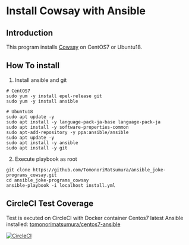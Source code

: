 # Install Cowsay with Ansible

## Introduction

This program installs [Cowsay](https://github.com/tnalpgge/rank-amateur-cowsay) on CentOS7 or Ubuntu18.

## How To install

1. Install ansible and git

```
# CentOS7
sudo yum -y install epel-release git
sudo yum -y install ansible

# Ubuntu18
sudo apt update -y
sudo apt install -y language-pack-ja-base language-pack-ja
sudo apt install -y software-properties-common
sudo apt-add-repository -y ppa:ansible/ansible
sudo apt update -y
sudo apt install -y ansible
sudo apt install -y git
```

2. Execute playbook as root

```
git clone https://github.com/TomonoriMatsumura/ansible_joke-programs_cowsay.git
cd ansible_joke-programs_cowsay
ansible-playbook -i localhost install.yml
```

## CircleCI Test Coverage

Test is excuted on CircleCI with Docker container Centos7 latest Ansible installed: [tomonorimatsumura/centos7-ansible](https://hub.docker.com/r/tomonorimatsumura/centos7-ansible/)

[![CircleCI](https://circleci.com/gh/TomonoriMatsumura/ansible_joke-programs_cowsay.svg?style=svg)](https://circleci.com/gh/TomonoriMatsumura/ansible_joke-programs_cowsay)
